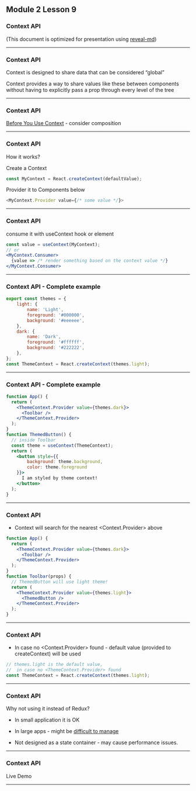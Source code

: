 ## Module 2 Lesson 9

### Context API

(This document is optimized for presentation using [reveal-md](https://github.com/webpro/reveal-md))



---

### Context API

Context is designed to share data that can be considered “global” 

Context provides a way to share values like these between components without having to explicitly pass a prop through every level of the tree
<!-- .element: class="fragment" -->

---

### Context API
[Before You Use Context](https://reactjs.org/docs/context.html#before-you-use-context) - consider composition

---

### Context API
How it works?


Create a Context
```js
const MyContext = React.createContext(defaultValue);
```
Provider it to Components below
```js
<MyContext.Provider value={/* some value */}>
```
---

### Context API

consume it with useContext hook or <Consumer> element
```jsx
const value = useContext(MyContext);
// or 
<MyContext.Consumer>
  {value => /* render something based on the context value */}
</MyContext.Consumer>
```

---

### Context API - Complete example
```js
export const themes = {
	light: {
        name: 'Light',
		foreground: '#000000',
		background: '#eeeeee',
	},
	dark: {
        name: 'Dark',
		foreground: '#ffffff',
		background: '#222222',
	},
};
const ThemeContext = React.createContext(themes.light);
```
---

### Context API - Complete example
```jsx
function App() {
  return (
    <ThemeContext.Provider value={themes.dark}>
      <Toolbar />
    </ThemeContext.Provider>
  );
}
function ThemedButton() {
  // inside Toolbar
  const theme = useContext(ThemeContext);
  return (
    <button style={{ 
		background: theme.background, 
		color: theme.foreground
	}}>
      I am styled by theme context!
    </button>
  );
}
```


---

### Context API
* Context will search for the nearest <Context.Provider> above 

``` jsx
function App() {
  return (
    <ThemeContext.Provider value={themes.dark}>
      <Toolbar />
    </ThemeContext.Provider>
  );
}
function Toolbar(props) {
  // ThemedButton will use light theme!
  return (
    <ThemeContext.Provider value={themes.light}>
      <ThemedButton />
    </ThemeContext.Provider>
  );
}
```
---

### Context API
* In case no <Context.Provider> found - default value (provided to createContext) will be used

```js
// themes.light is the default value,
//  in case no <ThemeContext.Provider> found
const ThemeContext = React.createContext(themes.light);

```
---

### Context API

Why not using it instead of Redux?
<!-- .element: class="fragment" -->

* In small application it is OK
<!-- .element: class="fragment" -->

* In large apps - might be [difficult to manage](https://reactjs.org/docs/context.html#consuming-multiple-contexts)
<!-- .element: class="fragment" -->

* Not designed as a state container - may cause performance issues.
<!-- .element: class="fragment" -->

---

### Context API

Live Demo


---
